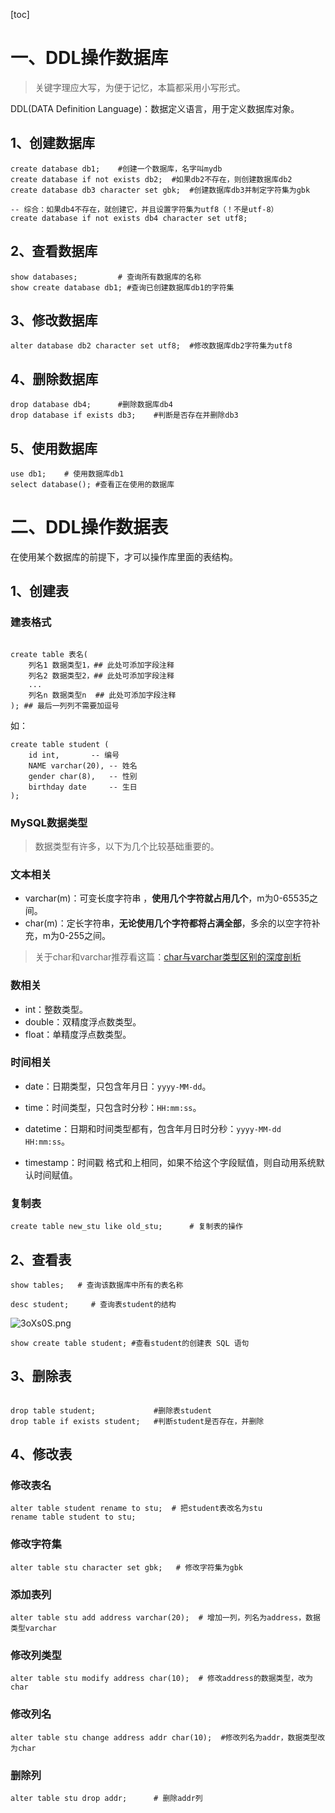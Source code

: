 [toc]

# 一、DDL操作数据库

> 关键字理应大写，为便于记忆，本篇都采用小写形式。

DDL(DATA Definition Language)：数据定义语言，用于定义数据库对象。

## 1、创建数据库

```mysql
create database db1;	#创建一个数据库，名字叫mydb
create database if not exists db2;	#如果db2不存在，则创建数据库db2
create database db3 character set gbk;	#创建数据库db3并制定字符集为gbk

-- 综合：如果db4不存在，就创建它，并且设置字符集为utf8（！不是utf-8）
create database if not exists db4 character set utf8;
```
## 2、查看数据库

```mysql
show databases;			# 查询所有数据库的名称
show create database db1; #查询已创建数据库db1的字符集
```
## 3、修改数据库

```mysql
alter database db2 character set utf8;	#修改数据库db2字符集为utf8
```
## 4、删除数据库

```mysql
drop database db4;		#删除数据库db4
drop database if exists db3;	#判断是否存在并删除db3
```
## 5、使用数据库

```mysql
use db1;	# 使用数据库db1
select database(); #查看正在使用的数据库
```
# 二、DDL操作数据表

在使用某个数据库的前提下，才可以操作库里面的表结构。

## 1、创建表

### 建表格式

```mysql

create table 表名(
    列名1 数据类型1，## 此处可添加字段注释
    列名2 数据类型2，## 此处可添加字段注释
    ...
    列名n 数据类型n  ## 此处可添加字段注释
); ## 最后一列列不需要加逗号
```
如：

```mysql
create table student (
	id int, 	  -- 编号
	NAME varchar(20), -- 姓名
	gender char(8),	  -- 性别
	birthday date 	  -- 生日
);
```

### MySQL数据类型

> 数据类型有许多，以下为几个比较基础重要的。

### 文本相关

- varchar(m)：可变长度字符串 ，**使用几个字符就占用几个**，m为0-65535之间。
- char(m)：定长字符串，**无论使用几个字符都将占满全部**，多余的以空字符补充，m为0-255之间。

> 关于char和varchar推荐看这篇：[char与varchar类型区别的深度剖析](https://blog.csdn.net/lovemysea/article/details/82315514)

### 数相关

- int：整数类型。
- double：双精度浮点数类型。
- float：单精度浮点数类型。

### 时间相关

- date：日期类型，只包含年月日：`yyyy-MM-dd`。
- time：时间类型，只包含时分秒：`HH:mm:ss`。
- datetime：日期和时间类型都有，包含年月日时分秒：`yyyy-MM-dd HH:mm:ss`。

- timestamp：时间戳 格式和上相同，如果不给这个字段赋值，则自动用系统默认时间赋值。

### 复制表

```mysql
create table new_stu like old_stu;      # 复制表的操作
```

## 2、查看表

```mysql
show tables;   # 查询该数据库中所有的表名称
```
```mysql
desc student;	  # 查询表student的结构
```

![3oXs0S.png](https://s2.ax1x.com/2020/03/04/3oXs0S.png)

```mysql
show create table student; #查看student的创建表 SQL 语句
```

## 3、删除表

```mysql

drop table student;				#删除表student
drop table if exists student;	#判断student是否存在，并删除
```
## 4、修改表

### 修改表名

```mysql
alter table student rename to stu;  # 把student表改名为stu
rename table student to stu;
```
### 修改字符集

```mysql
alter table stu character set gbk;   # 修改字符集为gbk
```

### 添加表列

```mysql
alter table stu add address varchar(20);  # 增加一列，列名为address，数据类型varchar
```

### 修改列类型

```mysql
alter table stu modify address char(10);  # 修改address的数据类型，改为char
```

### 修改列名

```mysql
alter table stu change address addr char(10);  #修改列名为addr，数据类型改为char
```

### 删除列

```mysql
alter table stu drop addr; 		# 删除addr列
```







